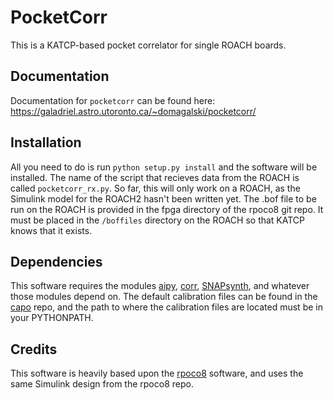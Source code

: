 PocketCorr 
===========================================================

This is a KATCP-based pocket correlator for single ROACH boards.

Documentation
-------------

Documentation for ``pocketcorr`` can be found here:
https://galadriel.astro.utoronto.ca/~domagalski/pocketcorr/

Installation
------------

All you need to do is run `python setup.py install` and the software will be
installed. The name of the script that recieves data from the ROACH is called
`pocketcorr_rx.py`. So far, this will only work on a ROACH, as the Simulink
model for the ROACH2 hasn't been written yet. The .bof file to be run on the
ROACH is provided in the fpga directory of the rpoco8 git repo. It must be
placed in the `/boffiles` directory on the ROACH so that KATCP knows that it
exists.

Dependencies
---------------------------

This software requires the modules [aipy](https://github.com/aaronparsons/aipy),
[corr](https://github.com/ska-sa/corr),
[SNAPsynth](https://github.com/domagalski/snap-synth),
and whatever those modules depend on.
The default calibration files can be found in the
[capo](https://github.com/dannyjacobs/capo) repo, and the path to where the
calibration files are located must be in your PYTHONPATH.

Credits
-------------------------------------------

This software is heavily based upon the
[rpoco8](https://github.com/zakiali/rpoco8) software, and uses the same Simulink
design from the rpoco8 repo.
